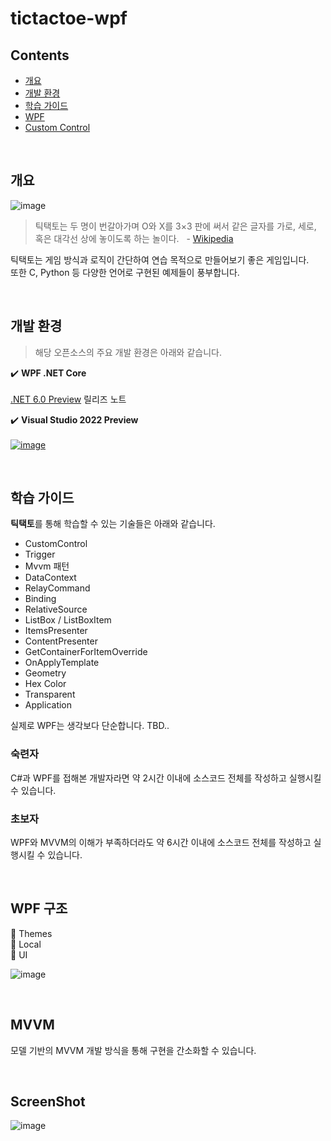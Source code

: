 # tictactoe-wpf
## Contents
- [개요](#개요)
- [개발 환경](#개발-환경)
- [학습 가이드](#학습-가이드)
- [WPF](#wpf)
- [Custom Control](#custom-control)

<br>
  
## 개요
![image](https://user-images.githubusercontent.com/74305823/127083957-5eb3dd2d-d032-4128-9681-d754849b2698.png)

> 틱택토는 두 명이 번갈아가며 O와 X를 3×3 판에 써서 같은 글자를 가로, 세로, 혹은 대각선 상에 놓이도록 하는 놀이다. &nbsp;  - [Wikipedia](https://ko.wikipedia.org/wiki/%ED%8B%B1%ED%83%9D%ED%86%A0)

틱택토는 게임 방식과 로직이 간단하여 연습 목적으로 만들어보기 좋은 게임입니다. <br> 또한 C, Python 등 다양한 언어로 구현된 예제들이 풍부합니다.

<br>

## 개발 환경
> 해당 오픈소스의 주요 개발 환경은 아래와 같습니다. 
 
✔️ **WPF .NET Core**  
<br/>
[.NET 6.0 Preview](https://dotnet.microsoft.com/download/dotnet/6.0) 릴리즈 노트
<br/>

✔️ **Visual Studio 2022 Preview**  
<br/>
[![image](https://user-images.githubusercontent.com/52397976/127085632-9af789b0-58bd-4e63-be6c-30f567cf088b.png)](https://devblogs.microsoft.com/visualstudio/visual-studio-2022-preview-1-now-available/)

<br>

## 학습 가이드
**틱택토**를 통해 학습할 수 있는 기술들은 아래와 같습니다.
- CustomControl
- Trigger
- Mvvm 패턴
- DataContext
- RelayCommand
- Binding
- RelativeSource
- ListBox / ListBoxItem
- ItemsPresenter
- ContentPresenter
- GetContainerForItemOverride
- OnApplyTemplate
- Geometry
- Hex Color
- Transparent
- Application

실제로 WPF는 생각보다 단순합니다. TBD..

### 숙련자
C#과 WPF를 접해본 개발자라면 약 2시간 이내에 소스코드 전체를 작성하고 실행시킬 수 있습니다.

### 초보자
WPF와 MVVM의 이해가 부족하더라도 약 6시간 이내에 소스코드 전체를 작성하고 실행시킬 수 있습니다.

<br>

## WPF 구조

📁 Themes  
📁 Local  
📁 UI

![image](https://user-images.githubusercontent.com/52397976/127076382-26b655e3-d198-43a4-a0b4-30042047b675.png)

<br>

## MVVM
모델 기반의 MVVM 개발 방식을 통해 구현을 간소화할 수 있습니다.

<br>

## ScreenShot
![image](https://user-images.githubusercontent.com/52397976/127074738-ed10f727-207b-467c-ab39-6113578caae6.png)
